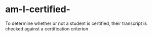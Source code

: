 # am-I-certified-
To determine whether or not a student is certified, their transcript is checked against a certification criterion
